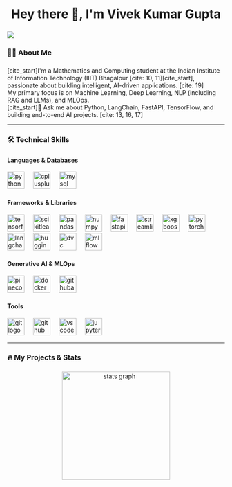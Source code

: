 <h1 align="center">Hey there 👋, I'm Vivek Kumar Gupta</h1>

###

<div align="left">
  <img src="https://visitor-badge.laobi.icu/badge?page_id=YOUR_USERNAME.YOUR_USERNAME&" />
</div>

###

<h3 align="left">👩‍💻 About Me</h3>

###

<p align="left">
  [cite_start]I'm a Mathematics and Computing student at the Indian Institute of Information Technology (IIIT) Bhagalpur [cite: 10, 11][cite_start], passionate about building intelligent, AI-driven applications. [cite: 19] <br>
  My primary focus is on Machine Learning, Deep Learning, NLP (including RAG and LLMs), and MLOps. <br>
  [cite_start]💬 Ask me about Python, LangChain, FastAPI, TensorFlow, and building end-to-end AI projects. [cite: 13, 16, 17]
</p>

---

<h3 align="left">🛠 Technical Skills</h3>

###

<h4 align="left">Languages & Databases</h4>
<div align="left">
  <img src="https://skillicons.dev/icons?i=python" height="40" alt="python logo" />
  <img width="12" />
  <img src="https://skillicons.dev/icons?i=cpp" height="40" alt="cplusplus logo" />
  <img width="12" />
  <img src="https://skillicons.dev/icons?i=mysql" height="40" alt="mysql logo" />
</div>

<h4 align="left">Frameworks & Libraries</h4>
<div align="left">
  <img src="https://skillicons.dev/icons?i=tensorflow" height="40" alt="tensorflow logo" />
  <img width="12" />
  <img src="https://skillicons.dev/icons?i=scikitlearn" height="40" alt="scikitlearn logo" />
  <img width="12" />
  <img src="https://skillicons.dev/icons?i=pandas" height="40" alt="pandas logo" />
  <img width="12" />
  <img src="https://skillicons.dev/icons?i=numpy" height="40" alt="numpy logo" />
  <img width="12" />
  <img src="https://skillicons.dev/icons?i=fastapi" height="40" alt="fastapi logo" />
  <img width="12" />
  <img src="https://skillicons.dev/icons?i=streamlit" height="40" alt="streamlit logo" />
  <img width="12" />
  <img src="https://skillicons.dev/icons?i=xgboost" height="40" alt="xgboost logo" />
  <img width="12" />
  <img src="https://skillicons.dev/icons?i=pytorch" height="40" alt="pytorch logo" />
  <img width="12" />
  <img src="https://skillicons.dev/icons?i=langchain" height="40" alt="langchain logo" />
  <img width="12" />
  <img src="https://skillicons.dev/icons?i=huggingface" height="40" alt="huggingface logo" />
  <img width="12" />
  <img src="https://skillicons.dev/icons?i=dvc" height="40" alt="dvc logo" />
  <img width="12" />
  <img src="https://skillicons.dev/icons?i=mlflow" height="40" alt="mlflow logo" />
</div>

<h4 align="left">Generative AI & MLOps</h4>
<div align="left">
  <img src="https://skillicons.dev/icons?i=pinecone" height="40" alt="pinecone logo" />
  <img width="12" />
  <img src="https://skillicons.dev/icons?i=docker" height="40" alt="docker logo" />
  <img width="12" />
  <img src="https://skillicons.dev/icons?i=githubactions" height="40" alt="githubactions logo" />
</div>

<h4 align="left">Tools</h4>
<div align="left">
  <img src="https://skillicons.dev/icons?i=git" height="40" alt="git logo" />
  <img width="12" />
  <img src="https://skillicons.dev/icons?i=github" height="40" alt="github logo" />
  <img width="12" />
  <img src="https://skillicons.dev/icons?i=vscode" height="40" alt="vscode logo" />
  <img width="12" />
  <img src="https://skillicons.dev/icons?i=jupyter" height="40" alt="jupyter logo" />
</div>

---

<h3 align="left">🔥 My Projects & Stats</h3>

###

<div align="center">
  <img src="https://github-readme-stats.vercel.app/api?username=vivek34561&hide_title=false&hide_rank=false&show_icons=true&count_private=true&disable_animations=false&theme=dracula&locale=en&hide_border=false&order=1" height="250" alt="stats graph" />
</div>
